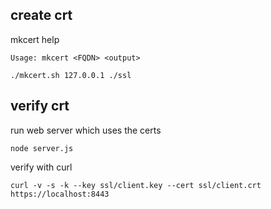 ## create crt

mkcert help

```
Usage: mkcert <FQDN> <output>
```

```
./mkcert.sh 127.0.0.1 ./ssl
```

## verify crt

run web server which uses the certs
```
node server.js
```

verify with curl
```
curl -v -s -k --key ssl/client.key --cert ssl/client.crt https://localhost:8443
```